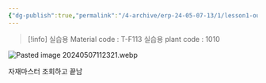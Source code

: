 ```yaml
---
{"dg-publish":true,"permalink":"/4-archive/erp-24-05-07-13/1/lesson1-outlining-general-master-data/"}
---
```


> [!info]
> 실습용 Material code : T-F113
실습용 plant code : 1010

![Pasted image 20240507112321.webp](/img/user/Attached%20files/Pasted%20image%2020240507112321.webp)

자재마스터 조회하고 끝남
